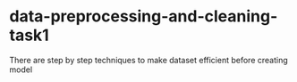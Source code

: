 # data-preprocessing-and-cleaning-task1
<p>There are step by step  techniques to make dataset efficient before creating model</p>
